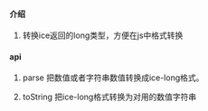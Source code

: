 #### 介绍
1. 转换ice返回的long类型，方便在js中格式转换

#### api

1. parse 把数值或者字符串数值转换成ice-long格式。

2. toString 把ice-long格式转换为对用的数值字符串